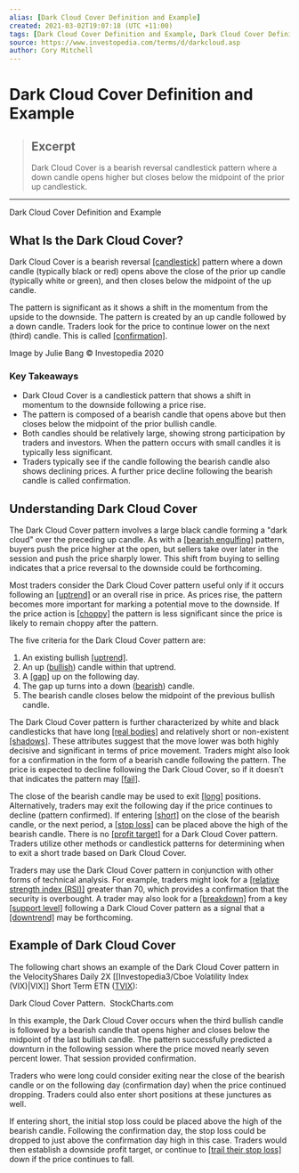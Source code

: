 ```yaml
---
alias: [Dark Cloud Cover Definition and Example]
created: 2021-03-02T19:07:18 (UTC +11:00)
tags: [Dark Cloud Cover Definition and Example, Dark Cloud Cover Definition and Example]
source: https://www.investopedia.com/terms/d/darkcloud.asp
author: Cory Mitchell
---
```


# Dark Cloud Cover Definition and Example

> ## Excerpt
> Dark Cloud Cover is a bearish reversal candlestick pattern where a down candle opens higher but closes below the midpoint of the prior up candlestick.

---

Dark Cloud Cover Definition and Example
## What Is the Dark Cloud Cover?

Dark Cloud Cover is a bearish reversal [[candlestick]](https://www.investopedia.com/terms/c/candlestick.asp) pattern where a down candle (typically black or red) opens above the close of the prior up candle (typically white or green), and then closes below the midpoint of the up candle.

The pattern is significant as it shows a shift in the momentum from the upside to the downside. The pattern is created by an up candle followed by a down candle. Traders look for the price to continue lower on the next (third) candle. This is called [[confirmation]](https://www.investopedia.com/terms/c/confirmation.asp).

Image by Julie Bang © Investopedia 2020

### Key Takeaways

-   Dark Cloud Cover is a candlestick pattern that shows a shift in momentum to the downside following a price rise.
-   The pattern is composed of a bearish candle that opens above but then closes below the midpoint of the prior bullish candle.
-   Both candles should be relatively large, showing strong participation by traders and investors. When the pattern occurs with small candles it is typically less significant.
-   Traders typically see if the candle following the bearish candle also shows declining prices. A further price decline following the bearish candle is called confirmation.

## Understanding Dark Cloud Cover

The Dark Cloud Cover pattern involves a large black candle forming a "dark cloud" over the preceding up candle. As with a [[bearish engulfing]](https://www.investopedia.com/terms/b/bearishengulfingp.asp) pattern, buyers push the price higher at the open, but sellers take over later in the session and push the price sharply lower. This shift from buying to selling indicates that a price reversal to the downside could be forthcoming.

Most traders consider the Dark Cloud Cover pattern useful only if it occurs following an [[uptrend]](https://www.investopedia.com/terms/u/uptrend.asp) or an overall rise in price. As prices rise, the pattern becomes more important for marking a potential move to the downside. If the price action is [[choppy]](https://www.investopedia.com/terms/c/choppymarket.asp) the pattern is less significant since the price is likely to remain choppy after the pattern.

The five criteria for the Dark Cloud Cover pattern are:

1.  An existing bullish [[uptrend]](https://www.investopedia.com/terms/u/uptrend.asp).
2.  An up ([bullish](https://www.investopedia.com/terms/b/bull.asp)) candle within that uptrend.
3.  A [[gap]](https://www.investopedia.com/terms/g/gap.asp) up on the following day.
4.  The gap up turns into a down ([bearish](https://www.investopedia.com/terms/b/bear.asp)) candle.
5.  The bearish candle closes below the midpoint of the previous bullish candle.

The Dark Cloud Cover pattern is further characterized by white and black candlesticks that have long [[real bodies]](https://www.investopedia.com/terms/r/realbody.asp) and relatively short or non-existent [[shadows]](https://www.investopedia.com/terms/s/shadow.asp). These attributes suggest that the move lower was both highly decisive and significant in terms of price movement. Traders might also look for a confirmation in the form of a bearish candle following the pattern. The price is expected to decline following the Dark Cloud Cover, so if it doesn't that indicates the pattern may [[fail]](https://www.investopedia.com/terms/f/failedbreak.asp).

The close of the bearish candle may be used to exit [[long]](https://www.investopedia.com/terms/l/long.asp) positions. Alternatively, traders may exit the following day if the price continues to decline (pattern confirmed). If entering [[short]](https://www.investopedia.com/terms/s/short.asp) on the close of the bearish candle, or the next period, a [[stop loss]](https://www.investopedia.com/terms/s/stop-lossorder.asp) can be placed above the high of the bearish candle. There is no [[profit target]](https://www.investopedia.com/terms/p/profit-target.asp) for a Dark Cloud Cover pattern. Traders utilize other methods or candlestick patterns for determining when to exit a short trade based on Dark Cloud Cover.

Traders may use the Dark Cloud Cover pattern in conjunction with other forms of technical analysis. For example, traders might look for a [[relative strength index (RSI)]](https://www.investopedia.com/terms/r/rsi.asp) greater than 70, which provides a confirmation that the security is overbought. A trader may also look for a [[breakdown]](https://www.investopedia.com/terms/b/breakdown.asp) from a key [[support level]](https://www.investopedia.com/terms/s/support.asp) following a Dark Cloud Cover pattern as a signal that a [[downtrend]](https://www.investopedia.com/terms/d/downtrend.asp) may be forthcoming.

## Example of Dark Cloud Cover

The following chart shows an example of the Dark Cloud Cover pattern in the VelocityShares Daily 2X [[Investopedia3/Cboe Volatility Index (VIX)|VIX]] Short Term ETN ([TVIX](https://www.investopedia.com/markets/quote?tvwidgetsymbol=tvix)):

Dark Cloud Cover Pattern.  StockCharts.com

In this example, the Dark Cloud Cover occurs when the third bullish candle is followed by a bearish candle that opens higher and closes below the midpoint of the last bullish candle. The pattern successfully predicted a downturn in the following session where the price moved nearly seven percent lower. That session provided confirmation.

Traders who were long could consider exiting near the close of the bearish candle or on the following day (confirmation day) when the price continued dropping. Traders could also enter short positions at these junctures as well.

If entering short, the initial stop loss could be placed above the high of the bearish candle. Following the confirmation day, the stop loss could be dropped to just above the confirmation day high in this case. Traders would then establish a downside profit target, or continue to [[trail their stop loss]](https://www.investopedia.com/terms/t/trailingstop.asp) down if the price continues to fall.
